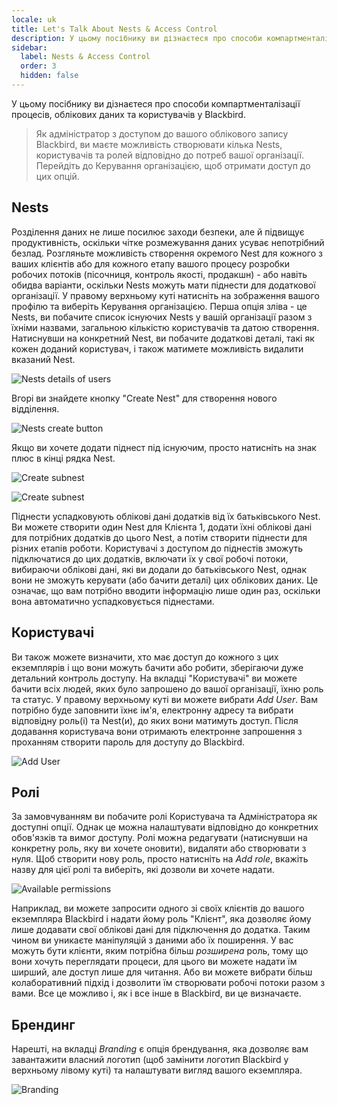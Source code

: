 ```yaml
---
locale: uk
title: Let's Talk About Nests & Access Control
description: У цьому посібнику ви дізнаєтеся про способи компартменталізації процесів, облікових даних та користувачів у Blackbird.
sidebar:
  label: Nests & Access Control
  order: 3
  hidden: false
---
```


У цьому посібнику ви дізнаєтеся про способи компартменталізації процесів, облікових даних та користувачів у Blackbird.

> Як адміністратор з доступом до вашого облікового запису Blackbird, ви маєте можливість створювати кілька Nests, користувачів та ролей відповідно до потреб вашої організації. Перейдіть до Керування організацією, щоб отримати доступ до цих опцій.

## Nests

Розділення даних не лише посилює заходи безпеки, але й підвищує продуктивність, оскільки чітке розмежування даних усуває непотрібний безлад. Розгляньте можливість створення окремого Nest для кожного з ваших клієнтів або для кожного етапу вашого процесу розробки робочих потоків (пісочниця, контроль якості, продакшн) - або навіть обидва варіанти, оскільки Nests можуть мати піднести для додаткової організації. У правому верхньому куті натисніть на зображення вашого профілю та виберіть Керування організацією. Перша опція зліва - це Nests, ви побачите список існуючих Nests у вашій організації разом з їхніми назвами, загальною кількістю користувачів та датою створення. Натиснувши на конкретний Nest, ви побачите додаткові деталі, такі як кожен доданий користувач, і також матимете можливість видалити вказаний Nest.

![Nests details of users](~/assets/guides/nests/1.png)

Вгорі ви знайдете кнопку "Create Nest" для створення нового відділення.

![Nests create button](~/assets/guides/nests/2.png)

Якщо ви хочете додати піднест під існуючим, просто натисніть на знак плюс в кінці рядка Nest.

![Create subnest](~/assets/guides/nests/31.png)

![Create subnest](~/assets/guides/nests/32.png)

Піднести успадковують облікові дані додатків від їх батьківського Nest. Ви можете створити один Nest для Клієнта 1, додати їхні облікові дані для потрібних додатків до цього Nest, а потім створити піднести для різних етапів роботи. Користувачі з доступом до піднестів зможуть підключатися до цих додатків, включати їх у свої робочі потоки, вибираючи облікові дані, які ви додали до батьківського Nest, однак вони не зможуть керувати (або бачити деталі) цих облікових даних. Це означає, що вам потрібно вводити інформацію лише один раз, оскільки вона автоматично успадковується піднестами.

## Користувачі

Ви також можете визначити, хто має доступ до кожного з цих екземплярів і що вони можуть бачити або робити, зберігаючи дуже детальний контроль доступу. На вкладці "Користувачі" ви можете бачити всіх людей, яких було запрошено до вашої організації, їхню роль та статус. У правому верхньому куті ви можете вибрати _Add User_. Вам потрібно буде заповнити їхнє ім'я, електронну адресу та вибрати відповідну роль(і) та Nest(и), до яких вони матимуть доступ. Після додавання користувача вони отримають електронне запрошення з проханням створити пароль для доступу до Blackbird.

![Add User](~/assets/guides/nests/4.png)

## Ролі

За замовчуванням ви побачите ролі Користувача та Адміністратора як доступні опції. Однак це можна налаштувати відповідно до конкретних обов'язків та вимог доступу. Ролі можна редагувати (натиснувши на конкретну роль, яку ви хочете оновити), видаляти або створювати з нуля. Щоб створити нову роль, просто натисніть на _Add role_, вкажіть назву для цієї ролі та виберіть, які дозволи ви хочете надати.

![Available permissions](~/assets/guides/nests/5.png)

Наприклад, ви можете запросити одного зі своїх клієнтів до вашого екземпляра Blackbird і надати йому роль "Клієнт", яка дозволяє йому лише додавати свої облікові дані для підключення до додатка. Таким чином ви уникаєте маніпуляцій з даними або їх поширення. У вас можуть бути клієнти, яким потрібна більш _розширена_ роль, тому що вони хочуть переглядати процеси, для цього ви можете надати їм ширший, але доступ лише для читання. Або ви можете вибрати більш колаборативний підхід і дозволити їм створювати робочі потоки разом з вами. Все це можливо і, як і все інше в Blackbird, ви це визначаєте.

## Брендинг

Нарешті, на вкладці _Branding_ є опція брендування, яка дозволяє вам завантажити власний логотип (щоб замінити логотип Blackbird у верхньому лівому куті) та налаштувати вигляд вашого екземпляра.

![Branding](~/assets/guides/nests/6.png)